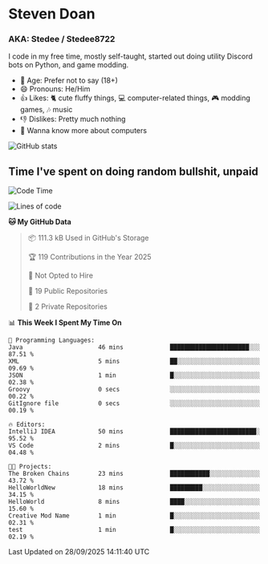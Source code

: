 # Steven Doan
### AKA: Stedee / Stedee8722
I code in my free time, mostly self-taught, started out doing utility Discord bots on Python, and game modding.

- 🤔 Age: Prefer not to say (18+)
- 😄 Pronouns: He/Him
- 👍 Likes: 🐈 cute fluffy things, 💻 computer-related things, 🎮 modding games, 🎶 music
- 👎 Dislikes: Pretty much nothing
- 🥹 Wanna know more about computers

![GitHub stats](https://github-readme-stats-iota-mocha-40.vercel.app/api?username=Stedee8722&show=prs_merged,prs_merged_percentage&show_icons=true&theme=transparent)

## Time I've spent on doing random bullshit, unpaid
<!--START_SECTION:Time I've spent on doing random bullshit, unpaid-->
![Code Time](http://img.shields.io/badge/Code%20Time-328%20hrs%208%20mins-blue)

![Lines of code](https://img.shields.io/badge/From%20Hello%20World%20I%27ve%20Written-87.2%20thousand%20lines%20of%20code-blue)

**🐱 My GitHub Data** 

> 📦 111.3 kB Used in GitHub's Storage 
 > 
> 🏆 119 Contributions in the Year 2025
 > 
> 🚫 Not Opted to Hire
 > 
> 📜 19 Public Repositories 
 > 
> 🔑 2 Private Repositories 
 > 
📊 **This Week I Spent My Time On** 

```text
💬 Programming Languages: 
Java                     46 mins             ██████████████████████░░░   87.51 % 
XML                      5 mins              ██░░░░░░░░░░░░░░░░░░░░░░░   09.69 % 
JSON                     1 min               █░░░░░░░░░░░░░░░░░░░░░░░░   02.38 % 
Groovy                   0 secs              ░░░░░░░░░░░░░░░░░░░░░░░░░   00.22 % 
GitIgnore file           0 secs              ░░░░░░░░░░░░░░░░░░░░░░░░░   00.19 % 

🔥 Editors: 
IntelliJ IDEA            50 mins             ████████████████████████░   95.52 % 
VS Code                  2 mins              █░░░░░░░░░░░░░░░░░░░░░░░░   04.48 % 

🐱‍💻 Projects: 
The Broken Chains        23 mins             ███████████░░░░░░░░░░░░░░   43.72 % 
HelloWorldNew            18 mins             █████████░░░░░░░░░░░░░░░░   34.15 % 
HelloWorld               8 mins              ████░░░░░░░░░░░░░░░░░░░░░   15.60 % 
Creative Mod Name        1 min               █░░░░░░░░░░░░░░░░░░░░░░░░   02.31 % 
test                     1 min               █░░░░░░░░░░░░░░░░░░░░░░░░   02.19 % 
```


 Last Updated on 28/09/2025 14:11:40 UTC
<!--END_SECTION:Time I've spent on doing random bullshit, unpaid-->
